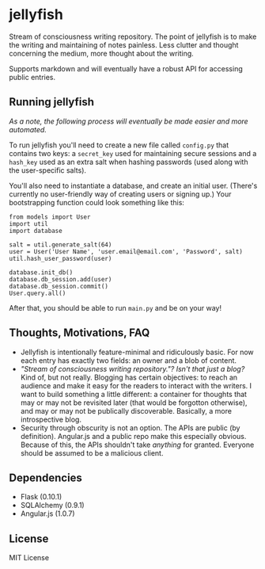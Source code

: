 # jellyfish

Stream of consciousness writing repository. The point of jellyfish is to make the writing and maintaining of notes painless. Less clutter and thought concerning the medium, more thought about the writing.

Supports markdown and will eventually have a robust API for accessing public entries.

## Running jellyfish

*As a note, the following process will eventually be made easier and more automated.*

To run jellyfish you'll need to create a new file called `config.py` that contains two keys: a `secret_key` used for maintaining secure sessions and a `hash_key` used as an extra salt when hashing passwords (used along with the user-specific salts).

You'll also need to instantiate a database, and create an initial user. (There's currently no user-friendly way of creating users or signing up.)  Your bootstrapping function could look something like this:

    from models import User
    import util
    import database

    salt = util.generate_salt(64)
    user = User('User Name', 'user.email@email.com', 'Password', salt)
    util.hash_user_password(user)

    database.init_db()
    database.db_session.add(user)
    database.db_session.commit()
    User.query.all()

After that, you should be able to run `main.py` and be on your way!

## Thoughts, Motivations, FAQ

+ Jellyfish is intentionally feature-minimal and ridiculously basic. For now each entry has exactly two fields: an owner and a blob of content.
+ *"Stream of consciousness writing repository."? Isn't that just a blog?* Kind of, but not really. Blogging has certain objectives: to reach an audience and make it easy for the readers to interact with the writers. I want to build something a little different: a container for thoughts that may or may not be revisited later (that would be forgotton otherwise), and may or may not be publically discoverable. Basically, a more introspective blog.
+ Security through obscurity is not an option. The APIs are public (by definition). Angular.js and a public repo make this especially obvious. Because of this, the APIs shouldn't take *anything* for granted. Everyone should be assumed to be a malicious client. 

## Dependencies
+ Flask (0.10.1)
+ SQLAlchemy (0.9.1)
+ Angular.js (1.0.7)

## License

MIT License

